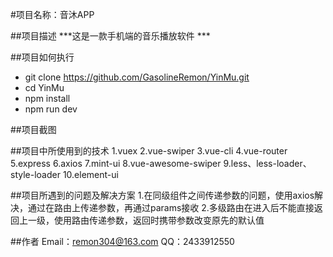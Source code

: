 #项目名称：音沐APP

##项目描述
***这是一款手机端的音乐播放软件  ***

##项目如何执行
- git clone https://github.com/GasolineRemon/YinMu.git
- cd YinMu
- npm install
- npm run dev 

##项目截图


##项目中所使用到的技术
1.vuex
2.vue-swiper 
3.vue-cli 
4.vue-router 
5.express
6.axios
7.mint-ui
8.vue-awesome-swiper
9.less、less-loader、style-loader
10.element-ui

##项目所遇到的问题及解决方案
1.在同级组件之间传递参数的问题，使用axios解决，通过在路由上传递参数，再通过params接收
2.多级路由在进入后不能直接返回上一级，使用路由传递参数，返回时携带参数改变原先的默认值

##作者
Email：remon304@163.com
QQ：2433912550
